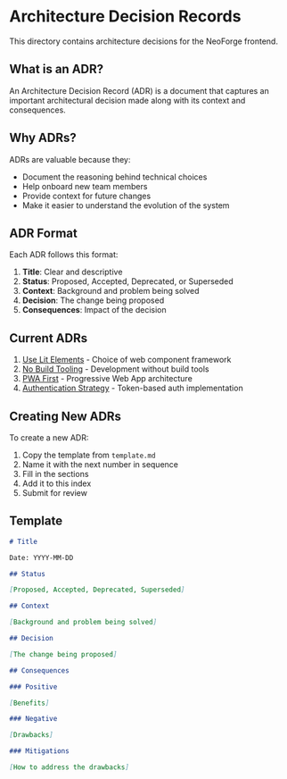 # Architecture Decision Records

This directory contains architecture decisions for the NeoForge frontend.

## What is an ADR?

An Architecture Decision Record (ADR) is a document that captures an important architectural decision made along with its context and consequences.

## Why ADRs?

ADRs are valuable because they:
- Document the reasoning behind technical choices
- Help onboard new team members
- Provide context for future changes
- Make it easier to understand the evolution of the system

## ADR Format

Each ADR follows this format:
1. **Title**: Clear and descriptive
2. **Status**: Proposed, Accepted, Deprecated, or Superseded
3. **Context**: Background and problem being solved
4. **Decision**: The change being proposed
5. **Consequences**: Impact of the decision

## Current ADRs

1. [Use Lit Elements](0001-use-lit-elements.md) - Choice of web component framework
2. [No Build Tooling](0002-no-build-tooling.md) - Development without build tools
3. [PWA First](0003-pwa-first.md) - Progressive Web App architecture
4. [Authentication Strategy](0004-authentication-strategy.md) - Token-based auth implementation

## Creating New ADRs

To create a new ADR:

1. Copy the template from `template.md`
2. Name it with the next number in sequence
3. Fill in the sections
4. Add it to this index
5. Submit for review

## Template

```markdown
# Title

Date: YYYY-MM-DD

## Status

[Proposed, Accepted, Deprecated, Superseded]

## Context

[Background and problem being solved]

## Decision

[The change being proposed]

## Consequences

### Positive

[Benefits]

### Negative

[Drawbacks]

### Mitigations

[How to address the drawbacks]
```
